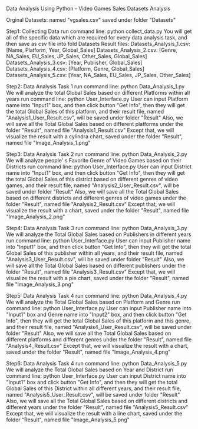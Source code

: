 Data Analysis Using Python - Video Games Sales Datasets Analysis

Orginal Datasets: named "vgsales.csv" saved under folder "Datasets"

Step1: Collecting Data
run command line: python collect_data.py
You will get all of the specific data which are required for every data analysis task, and then save as csv file into fold Datasets
Result files: 
Datasets_Analysis_1.csv: [Name, Platform, Year, Global_Sales]
Datasets_Analysis_2.csv: [Genre, NA_Sales, EU_Sales, JP_Sales, Other_Sales, Global_Sales]
Datasets_Analysis_3.csv: [Year, Publisher, Global_Sales]
Datasets_Analysis_4.csv: [Platform, Genre, Global_Sales]
Datasets_Analysis_5.csv: [Year, NA_Sales, EU_Sales, JP_Sales, Other_Sales]


Step2: Data Analysis Task 1
run command line: python Data_Analysis_1.py
We will analyze the total Global Sales based on different Platforms within all years
run command line: python User_Interface.py
User can input Platform name into "Input1" box, and then click button "Get Info", then they will get the total Global Sales of this platform, and their result file, named "Analysis1_User_Result.csv", will be saved under folder "Result"
Also, we will save all the Total Global Sales based on different platforms under the folder "Result", named file "Analysis1_Result.csv"
Except that, we will visualize the result with a cylindra chart, saved under the folder "Result", named file "Image_Analysis_1.png"

Step3: Data Analysis Task 2
run command line: python Data_Analysis_2.py
We will analyze people' s Favorite Genre of Video Games based on their Districts
run command line: python User_Interface.py
User can input District name into "Input1" box, and then click button "Get Info", then they will get the total Global Sales of this district based on different genres of video games, and their result file, named "Analysis2_User_Result.csv", will be saved under folder "Result"
Also, we will save all the Total Global Sales based on different districts and different genres of video games under the folder "Result", named file "Analysis2_Result.csv"
Except that, we will visualize the result with a chart, saved under the folder "Result", named file "Image_Analysis_2.png"

Step4: Data Analysis Task 3
run command line: python Data_Analysis_3.py
We will analyze the Total Global Sales based on Publishers in different years
run command line: python User_Interface.py
User can input Publisher name into "Input1" box, and then click button "Get Info", then they will get the total Global Sales of this publisher within all years, and their result file, named "Analysis3_User_Result.csv", will be saved under folder "Result"
Also, we will save all the Total Global Sales based on different publishers under the folder "Result", named file "Analysis3_Result.csv"
Except that, we will visualize the result with a pie chart, saved under the folder "Result", named file "Image_Analysis_3.png"

Step5: Data Analysis Task 4
run command line: python Data_Analysis_4.py
We will analyze the Total Global Sales based on Platform and Genre
run command line: python User_Interface.py
User can input Publisher name into "Input1" box and Genre name into "Input2" box, and then click button "Get Info", then they will get the total Global Sales of this platform and this genre, and their result file, named "Analysis4_User_Result.csv", will be saved under folder "Result"
Also, we will save all the Total Global Sales based on different platforms and different genres under the folder "Result", named file "Analysis4_Result.csv"
Except that, we will visualize the result with a chart, saved under the folder "Result", named file "Image_Analysis_4.png"

Step6: Data Analysis Task 4
run command line: python Data_Analysis_5.py
We will analyze the Total Global Sales based on Year and District
run command line: python User_Interface.py
User can input District name into "Input1" box and click button "Get Info", and then they will get the total Global Sales of this District within all different years, and their result file, named "Analysis5_User_Result.csv", will be saved under folder "Result"
Also, we will save all the Total Global Sales based on different districts and different years under the folder "Result", named file "Analysis5_Result.csv"
Except that, we will visualize the result with a line chart, saved under the folder "Result", named file "Image_Analysis_5.png"


